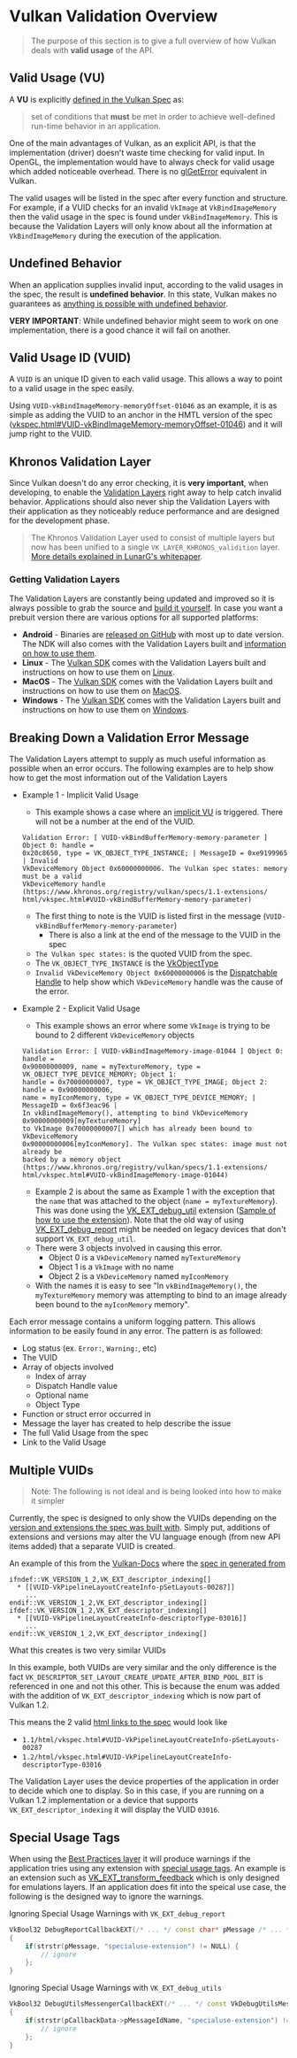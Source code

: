 # Vulkan Validation Overview

> The purpose of this section is to give a full overview of how Vulkan deals with __valid usage__ of the API.

## Valid Usage (VU)

A **VU** is explicitly [defined in the Vulkan Spec](https://www.khronos.org/registry/vulkan/specs/1.2-extensions/html/vkspec.html#fundamentals-validusage) as:

> set of conditions that **must** be met in order to achieve well-defined run-time behavior in an application.

One of the main advantages of Vulkan, as an explicit API, is that the implementation (driver) doesn't waste time checking for valid input. In OpenGL, the implementation would have to always check for valid usage which added noticeable overhead. There is no [glGetError](https://www.khronos.org/opengl/wiki/OpenGL_Error) equivalent in Vulkan.

The valid usages will be listed in the spec after every function and structure. For example, if a VUID checks for an invalid `VkImage` at `VkBindImageMemory` then the valid usage in the spec is found under `VkBindImageMemory`. This is because the Validation Layers will only know about all the information at `VkBindImageMemory` during the execution of the application.

## Undefined Behavior

When an application supplies invalid input, according to the valid usages in the spec, the result is __undefined behavior__. In this state, Vulkan makes no guarantees as [anything is possible with undefined behavior](https://raphlinus.github.io/programming/rust/2018/08/17/undefined-behavior.html).

**VERY IMPORTANT**: While undefined behavior might seem to work on one implementation, there is a good chance it will fail on another.

## Valid Usage ID (VUID)

A `VUID` is an unique ID given to each valid usage. This allows a way to point to a valid usage in the spec easily.

Using `VUID-vkBindImageMemory-memoryOffset-01046` as an example, it is as simple as adding the VUID to an anchor in the HMTL version of the spec ([vkspec.html#VUID-vkBindImageMemory-memoryOffset-01046](https://www.khronos.org/registry/vulkan/specs/1.2-extensions/html/vkspec.html#VUID-vkBindImageMemory-memoryOffset-01046)) and it will jump right to the VUID.

## Khronos Validation Layer

Since Vulkan doesn't do any error checking, it is **very important**, when developing, to enable the [Validation Layers](https://github.com/KhronosGroup/Vulkan-ValidationLayers) right away to help catch invalid behavior. Applications should also never ship the Validation Layers with their application as they noticeably reduce performance and are designed for the development phase.

> The Khronos Validation Layer used to consist of multiple layers but now has been unified to a single `VK_LAYER_KHRONOS_validition` layer. [More details explained in LunarG's whitepaper](https://www.lunarg.com/wp-content/uploads/2019/04/UberLayer_V3.pdf).

### Getting Validation Layers

The Validation Layers are constantly being updated and improved so it is always possible to grab the source and [build it yourself](https://github.com/KhronosGroup/Vulkan-ValidationLayers/blob/master/BUILD.md). In case you want a prebuit version there are various options for all supported platforms:

- **Android** - Binaries are [released on GitHub](https://github.com/KhronosGroup/Vulkan-ValidationLayers/releases) with most up to date version. The NDK will also comes with the Validation Layers built and [information on how to use them](https://developer.android.com/ndk/guides/graphics/validation-layer).
- **Linux** - The [Vulkan SDK](https://vulkan.lunarg.com/sdk/home) comes with the Validation Layers built and instructions on how to use them on [Linux](https://vulkan.lunarg.com/doc/sdk/latest/linux/validation_layers.html).
- **MacOS** - The [Vulkan SDK](https://vulkan.lunarg.com/sdk/home) comes with the Validation Layers built and instructions on how to use them on [MacOS](https://vulkan.lunarg.com/doc/sdk/latest/mac/validation_layers.html).
- **Windows** - The [Vulkan SDK](https://vulkan.lunarg.com/sdk/home) comes with the Validation Layers built and instructions on how to use them on [Windows](https://vulkan.lunarg.com/doc/sdk/latest/windows/validation_layers.html).

## Breaking Down a Validation Error Message

The Validation Layers attempt to supply as much useful information as possible when an error occurs. The following examples are to help show how to get the most information out of the Validation Layers

- Example 1 - Implicit Valid Usage
    - This example shows a case where an [implicit VU](https://www.khronos.org/registry/vulkan/specs/1.2-extensions/html/vkspec.html#fundamentals-implicit-validity) is triggered. There will not be a number at the end of the VUID.
    ```
    Validation Error: [ VUID-vkBindBufferMemory-memory-parameter ] Object 0: handle =
    0x20c8650, type = VK_OBJECT_TYPE_INSTANCE; | MessageID = 0xe9199965 | Invalid
    VkDeviceMemory Object 0x60000000006. The Vulkan spec states: memory must be a valid
    VkDeviceMemory handle (https://www.khronos.org/registry/vulkan/specs/1.1-extensions/
    html/vkspec.html#VUID-vkBindBufferMemory-memory-parameter)
    ```

    - The first thing to note is the VUID is listed first in the message (`VUID-vkBindBufferMemory-memory-parameter`)
        - There is also a link at the end of the message to the VUID in the spec
    - `The Vulkan spec states:` is the quoted VUID from the spec.
    - The `VK_OBJECT_TYPE_INSTANCE` is the [VkObjectType](https://www.khronos.org/registry/vulkan/specs/1.2-extensions/html/vkspec.html#_debugging)
    - `Invalid VkDeviceMemory Object 0x60000000006` is the [Dispatchable Handle](https://www.khronos.org/registry/vulkan/specs/1.2-extensions/html/vkspec.html#fundamentals-objectmodel-overview) to help show which `VkDeviceMemory` handle was the cause of the error.

- Example 2 - Explicit Valid Usage
    - This example shows an error where some `VkImage` is trying to be bound to 2 different `VkDeviceMemory` objects
    ```
    Validation Error: [ VUID-vkBindImageMemory-image-01044 ] Object 0: handle =
    0x90000000009, name = myTextureMemory, type = VK_OBJECT_TYPE_DEVICE_MEMORY; Object 1:
    handle = 0x70000000007, type = VK_OBJECT_TYPE_IMAGE; Object 2: handle = 0x90000000006,
    name = myIconMemory, type = VK_OBJECT_TYPE_DEVICE_MEMORY; | MessageID = 0x6f3eac96 |
    In vkBindImageMemory(), attempting to bind VkDeviceMemory 0x90000000009[myTextureMemory]
    to VkImage 0x70000000007[] which has already been bound to VkDeviceMemory
    0x90000000006[myIconMemory]. The Vulkan spec states: image must not already be
    backed by a memory object (https://www.khronos.org/registry/vulkan/specs/1.1-extensions/
    html/vkspec.html#VUID-vkBindImageMemory-image-01044)
    ```

    - Example 2 is about the same as Example 1 with the exception that the `name` that was attached to the object (`name = myTextureMemory`). This was done using the [VK_EXT_debug_util](https://www.lunarg.com/new-tutorial-for-vulkan-debug-utilities-extension/) extension ([Sample of how to use the extension](https://github.com/KhronosGroup/Vulkan-Samples/blob/master/samples/extensions/debug_utils/debug_utils_tutorial.md)). Note that the old way of using [VK_EXT_debug_report](https://www.saschawillems.de/blog/2016/05/28/tutorial-on-using-vulkans-vk_ext_debug_marker-with-renderdoc/) might be needed on legacy devices that don't support `VK_EXT_debug_util`.
    - There were 3 objects involved in causing this error.
        - Object 0 is a `VkDeviceMemory` named `myTextureMemory`
        - Object 1 is a `VkImage` with no name
        - Object 2 is a `VkDeviceMemory` named `myIconMemory`
    - With the names it is easy to see "In `vkBindImageMemory()`, the `myTextureMemory` memory was attempting to bind to an image already been bound to the `myIconMemory` memory".

Each error message contains a uniform logging pattern. This allows information to be easily found in any error. The pattern is as followed:
- Log status (ex. `Error:`, `Warning:`, etc)
- The VUID
- Array of objects involved
    - Index of array
    - Dispatch Handle value
    - Optional name
    - Object Type
- Function or struct error occurred in
- Message the layer has created to help describe the issue
- The full Valid Usage from the spec
- Link to the Valid Usage

## Multiple VUIDs

> Note: The following is not ideal and is being looked into how to make it simpler

Currently, the spec is designed to only show the VUIDs depending on the [version and extensions the spec was built with](vulkan_spec.md#vulkan-spec-variations). Simply put, additions of extensions and versions may alter the VU language enough (from new API items added) that a separate VUID is created.

An example of this from the [Vulkan-Docs](https://github.com/KhronosGroup/Vulkan-Docs) where the [spec in generated from](./vulkan_spec.md)

```
ifndef::VK_VERSION_1_2,VK_EXT_descriptor_indexing[]
  * [[VUID-VkPipelineLayoutCreateInfo-pSetLayouts-00287]]
    ...
endif::VK_VERSION_1_2,VK_EXT_descriptor_indexing[]
ifdef::VK_VERSION_1_2,VK_EXT_descriptor_indexing[]
  * [[VUID-VkPipelineLayoutCreateInfo-descriptorType-03016]]
    ...
endif::VK_VERSION_1_2,VK_EXT_descriptor_indexing[]
```

What this creates is two very similar VUIDs

In this example, both VUIDs are very similar and the only difference is the fact `VK_DESCRIPTOR_SET_LAYOUT_CREATE_UPDATE_AFTER_BIND_POOL_BIT` is referenced in one and not this other. This is because the enum was added with the addition of `VK_EXT_descriptor_indexing` which is now part of Vulkan 1.2.

This means the 2 valid [html links to the spec](./vulkan_spec.md#html-full) would look like

- `1.1/html/vkspec.html#VUID-VkPipelineLayoutCreateInfo-pSetLayouts-00287`
- `1.2/html/vkspec.html#VUID-VkPipelineLayoutCreateInfo-descriptorType-03016`

The Validation Layer uses the device properties of the application in order to decide which one to display. So in this case, if you are running on a Vulkan 1.2 implementation or a device that supports `VK_EXT_descriptor_indexing` it will display the VUID `03016`.

## Special Usage Tags

When using the [Best Practices layer](https://vulkan.lunarg.com/doc/sdk/latest/windows/best_practices.html) it will produce warnings if the application tries using any extension with [special usage tags](https://www.khronos.org/registry/vulkan/specs/1.2-extensions/html/vkspec.html#extendingvulkan-compatibility-specialuse). An example is an extension such as [VK_EXT_transform_feedback](extensions/translation_layer_extensions.md#vk_ext_transform_feedback) which is only designed for emulations layers. If an application does fit into the speical use case, the following is the designed way to ignore the warnings.

Ignoring Special Usage Warnings with `VK_EXT_debug_report`

```cpp
VkBool32 DebugReportCallbackEXT(/* ... */ const char* pMessage /* ... */)
{
    if(strstr(pMessage, "specialuse-extension") != NULL) {
        // ignore
    };
}
```

Ignoring Special Usage Warnings with `VK_EXT_debug_utils`

```cpp
VkBool32 DebugUtilsMessengerCallbackEXT(/* ... */ const VkDebugUtilsMessengerCallbackDataEXT* pCallbackData /* ... */)
{
    if(strstr(pCallbackData->pMessageIdName, "specialuse-extension") != NULL) {
        // ignore
    };
}
```